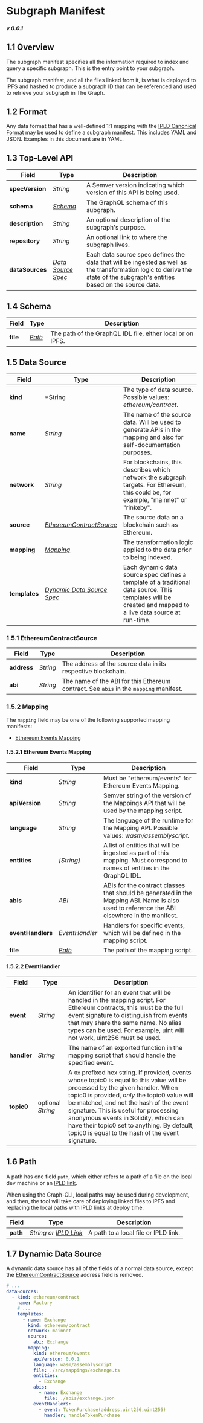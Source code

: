 # Subgraph Manifest
##### v.0.0.1

## 1.1 Overview
The subgraph manifest specifies all the information required to index and query a specific subgraph. This is the entry point to your subgraph.

The subgraph manifest, and all the files linked from it, is what is deployed to IPFS and hashed to produce a subgraph ID that can be referenced and used to retrieve your subgraph in The Graph.

## 1.2 Format
Any data format that has a well-defined 1:1 mapping with the [IPLD Canonical Format](https://github.com/ipld/specs/) may be used to define a subgraph manifest. This includes YAML and JSON. Examples in this document are in YAML.

## 1.3 Top-Level API

| Field  | Type | Description   |
| --- | --- | --- |
| **specVersion** | *String*   | A Semver version indicating which version of this API is being used.|
| **schema**   | [*Schema*](#14-schema) | The GraphQL schema of this subgraph.|
| **description**   | *String* | An optional description of the subgraph's purpose. |
| **repository**   | *String* | An optional link to where the subgraph lives. |
| **dataSources**| [*Data Source Spec*](#15-data-source)| Each data source spec defines the data that will be ingested as well as the transformation logic to derive the state of the subgraph's entities based on the source data.|

## 1.4 Schema

| Field | Type | Description |
| --- | --- | --- |
| **file**| [*Path*](#16-path) | The path of the GraphQL IDL file, either local or on IPFS. |

## 1.5 Data Source

| Field | Type | Description |
| --- | --- | --- |
| **kind** | *String | The type of data source. Possible values: *ethereum/contract*.|
| **name** | *String* | The name of the source data. Will be used to generate APIs in the mapping and also for self-documentation purposes. |
| **network** | *String* | For blockchains, this describes which network the subgraph targets. For Ethereum, this could be, for example, "mainnet" or "rinkeby". |
| **source** | [*EthereumContractSource*](#151-ethereumcontractsource) | The source data on a blockchain such as Ethereum. |
| **mapping** | [*Mapping*](#152-mapping) | The transformation logic applied to the data prior to being indexed. |
| **templates** | [*Dynamic Data Source Spec*](#17-dynamic-data-source) | Each dynamic data source spec defines a template of a traditional data source. This templates will be created and mapped to a live data source at run-time. |

### 1.5.1 EthereumContractSource

| Field | Type | Description |
| --- | --- | --- |
| **address** | *String* | The address of the source data in its respective blockchain. |
| **abi** | *String* | The name of the ABI for this Ethereum contract. See `abis` in the `mapping` manifest. |

### 1.5.2 Mapping
The `mapping` field may be one of the following supported mapping manifests:
 - [Ethereum Events Mapping](#1521-ethereum-events-mapping)

#### 1.5.2.1 Ethereum Events Mapping

| Field | Type | Description |
| --- | --- | --- |
| **kind** | *String* | Must be "ethereum/events" for Ethereum Events Mapping. |
| **apiVersion** | *String* | Semver string of the version of the Mappings API that will be used by the mapping script. |
| **language** | *String* | The language of the runtime for the Mapping API. Possible values: *wasm/assemblyscript*. |
| **entities** | *[String]* | A list of entities that will be ingested as part of this mapping. Must correspond to names of entities in the GraphQL IDL. |
| **abis** | *ABI* | ABIs for the contract classes that should be generated in the Mapping ABI. Name is also used to reference the ABI elsewhere in the manifest. |
| **eventHandlers** | *EventHandler* | Handlers for specific events, which will be defined in the mapping script. |
| **file** | [*Path*](#16-path) | The path of the mapping script. |

#### 1.5.2.2 EventHandler

| Field | Type | Description |
| --- | --- | --- |
| **event** | *String* | An identifier for an event that will be handled in the mapping script. For Ethereum contracts, this must be the full event signature to distinguish from events that may share the same name. No alias types can be used. For example, uint will not work, uint256 must be used.|
| **handler** | *String* | The name of an exported function in the mapping script that should handle the specified event. |
| **topic0** | optional *String* | A `0x` prefixed hex string. If provided, events whose topic0 is equal to this value will be processed by the given handler. When topic0 is provided, _only_ the topic0 value will be matched, and not the hash of the event signature. This is useful for processing anonymous events in Solidity, which can have their topic0 set to anything.  By default, topic0 is equal to the hash of the event signature. |

## 1.6 Path
A path has one field `path`, which either refers to a path of a file on the local dev machine or an [IPLD link](https://github.com/ipld/specs/).

When using the Graph-CLI, local paths may be used during development, and then, the tool will take care of deploying linked files to IPFS and replacing the local paths with IPLD links at deploy time.

| Field | Type | Description |
| --- | --- | --- |
| **path** | *String or [IPLD Link](https://github.com/ipld/specs/)* | A path to a local file or IPLD link. |

## 1.7 Dynamic Data Source
A dynamic data source has all of the fields of a normal data source, except the [EthereumContractSource](#151-ethereumcontractsource) address field is removed.
```yml
# ...
dataSources:
  - kind: ethereum/contract
    name: Factory
    # ...
    templates:
      - name: Exchange
        kind: ethereum/contract
        network: mainnet
        source:
          abi: Exchange
        mapping:
          kind: ethereum/events
          apiVersion: 0.0.1
          language: wasm/assemblyscript
          file: ./src/mappings/exchange.ts
          entities:
            - Exchange
          abis:
            - name: Exchange
              file: ./abis/exchange.json
          eventHandlers:
            - event: TokenPurchase(address,uint256,uint256)
              handler: handleTokenPurchase
```
